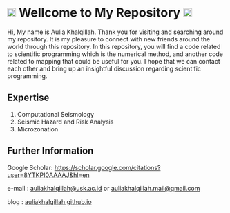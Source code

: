 # <img width=20 height=20 src="https://www.svgrepo.com/show/242361/indonesia.svg"> Wellcome to My Repository <img width=20 height=20 src="https://www.svgrepo.com/show/242361/indonesia.svg">

Hi, My name is Aulia Khalqillah. Thank you for visiting and searching around my repository. It is my pleasure to connect with new friends around the world through this repository. In this repository, you will find a code related to scientific programming which is the numerical method, and another code related to mapping that could be useful for you. I hope that we can contact each other and bring up an insightful discussion regarding scientific programming.

## Expertise
1. Computational Seismology
2. Seismic Hazard and Risk Analysis
3. Microzonation

## Further Information
Google Scholar: https://scholar.google.com/citations?user=8YTKPI0AAAAJ&hl=en

e-mail : auliakhalqillah@usk.ac.id or auliakhalqillah.mail@gmail.com

blog : [auliakhalqillah.github.io](auliakhalqillah.github.io)

<!--
**auliakhalqillah/auliakhalqillah** is a ✨ _special_ ✨ repository because its `README.md` (this file) appears on your GitHub profile.

Here are some ideas to get you started:

- 🔭 I’m currently working on ...
- 🌱 I’m currently learning ...
- 👯 I’m looking to collaborate on ...
- 🤔 I’m looking for help with ...
- 💬 Ask me about ...
- 📫 How to reach me: ...
- 😄 Pronouns: ...
- ⚡ Fun fact: ...
-->
